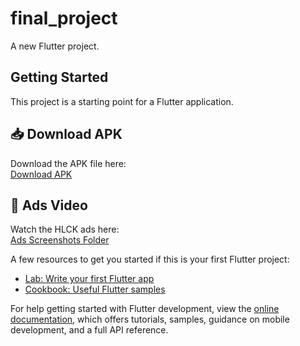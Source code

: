 # final_project

A new Flutter project.

## Getting Started

This project is a starting point for a Flutter application.
## 📥 Download APK
Download the APK file here:  
[Download APK](ttps://drive.google.com/drive/folders/1NMziqu2ZDlvRQnBF6gJAYKO9a1ZoHyF2)

## 📢 Ads Video
Watch the HLCK ads here:  
[Ads Screenshots Folder](https://drive.google.com/drive/folders/1_xf7RdBdnTU_IuxDVuSWMEgyUzcoU1b7)

A few resources to get you started if this is your first Flutter project:

- [Lab: Write your first Flutter app](https://docs.flutter.dev/get-started/codelab)
- [Cookbook: Useful Flutter samples](https://docs.flutter.dev/cookbook)

For help getting started with Flutter development, view the
[online documentation](https://docs.flutter.dev/), which offers tutorials,
samples, guidance on mobile development, and a full API reference.
